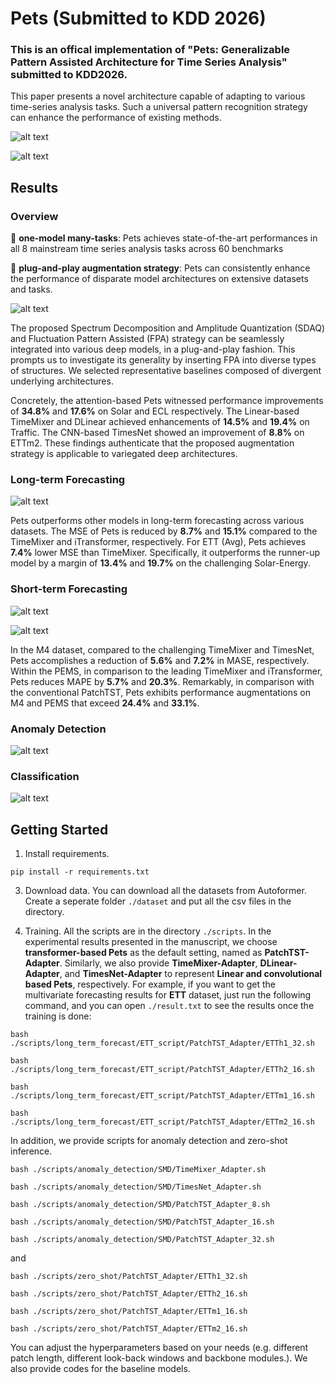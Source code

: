 # Pets (Submitted to KDD 2026)

### This is an offical implementation of "Pets: Generalizable Pattern Assisted Architecture for Time Series Analysis" submitted to KDD2026. 

[//]: # (:triangular_flag_on_post: Our model has been included in [GluonTS]&#40;https://github.com/awslabs/gluonts&#41;. Special thanks to the contributor @[kashif]&#40;https://github.com/kashif&#41;!)

[//]: # (:triangular_flag_on_post: Our model has been included in [NeuralForecast]&#40;https://github.com/Nixtla/neuralforecast&#41;. Special thanks to the contributor @[kdgutier]&#40;https://github.com/kdgutier&#41; and @[cchallu]&#40;https://github.com/cchallu&#41;!)

[//]: # (:triangular_flag_on_post: Our model has been included in [timeseriesAI&#40;tsai&#41;]&#40;https://github.com/timeseriesAI/tsai/blob/main/tutorial_nbs/15_PatchTST_a_new_transformer_for_LTSF.ipynb&#41;. Special thanks to the contributor @[oguiza]&#40;https://github.com/oguiza&#41;!)


This paper presents a novel architecture capable of adapting to various time-series analysis tasks. Such a universal pattern recognition strategy can enhance the performance of existing methods.

![alt text](pic/pic1.png)

![alt text](pic/pic2.png)

## Results

### Overview

:star2: **one-model many-tasks**: Pets achieves state-of-the-art performances in all 8 mainstream time series analysis tasks across 60 benchmarks

:star2: **plug-and-play augmentation strategy**: Pets can consistently enhance the performance of disparate model architectures on extensive datasets and tasks.

![alt text](pic/pic3.png)

The proposed Spectrum Decomposition and Amplitude Quantization (SDAQ) and Fluctuation Pattern Assisted (FPA) strategy can be seamlessly integrated into various deep models, in a plug-and-play fashion. This prompts us to investigate its generality by inserting FPA into diverse types of structures. We selected representative baselines composed of divergent underlying architectures. 

Concretely, the attention-based Pets witnessed performance improvements of **34.8%** and **17.6%** on Solar and ECL respectively. The Linear-based TimeMixer and DLinear achieved enhancements of **14.5%** and **19.4%** on Traffic. The CNN-based TimesNet showed an improvement of **8.8%** on ETTm2. These findings authenticate that the proposed augmentation strategy is applicable to variegated deep architectures.

### Long-term Forecasting

![alt text](pic/table1.png)

Pets outperforms other models in long-term forecasting across various datasets. The MSE of Pets is reduced by **8.7%** and **15.1%** compared to the TimeMixer and iTransformer, respectively. For ETT (Avg), Pets achieves **7.4%** lower MSE than TimeMixer. Specifically, it outperforms the runner-up model by a margin of **13.4%** and **19.7%** on the challenging Solar-Energy.

### Short-term Forecasting

![alt text](pic/table2.png)

![alt text](pic/table3.png)

In the M4 dataset, compared to the challenging TimeMixer and TimesNet, Pets accomplishes a reduction of **5.6%** and **7.2%** in MASE, respectively. Within the PEMS, in comparison to the leading TimeMixer and iTransformer, Pets reduces MAPE by **5.7%** and **20.3%**. Remarkably, in comparison with the conventional PatchTST, Pets exhibits performance augmentations on M4 and PEMS that exceed **24.4%** and **33.1%**.

### Anomaly Detection

![alt text](pic/table4.png)

### Classification

![alt text](pic/table5.png)

## Getting Started

1. Install requirements. 

```
pip install -r requirements.txt
```

3. Download data. You can download all the datasets from Autoformer. Create a seperate folder ```./dataset``` and put all the csv files in the directory.

4. Training. All the scripts are in the directory ```./scripts```. In the experimental results presented in the manuscript, we choose **transformer-based Pets** as the default setting, named as **PatchTST-Adapter**. Similarly, we also provide **TimeMixer-Adapter**, **DLinear-Adapter**, and **TimesNet-Adapter** to represent **Linear and convolutional based Pets**, respectively. For example, if you want to get the multivariate forecasting results for **ETT** dataset, just run the following command, and you can open ```./result.txt``` to see the results once the training is done:

```
bash ./scripts/long_term_forecast/ETT_script/PatchTST_Adapter/ETTh1_32.sh

bash ./scripts/long_term_forecast/ETT_script/PatchTST_Adapter/ETTh2_16.sh

bash ./scripts/long_term_forecast/ETT_script/PatchTST_Adapter/ETTm1_16.sh

bash ./scripts/long_term_forecast/ETT_script/PatchTST_Adapter/ETTm2_16.sh
```

In addition, we provide scripts for anomaly detection and zero-shot inference.

```
bash ./scripts/anomaly_detection/SMD/TimeMixer_Adapter.sh

bash ./scripts/anomaly_detection/SMD/TimesNet_Adapter.sh

bash ./scripts/anomaly_detection/SMD/PatchTST_Adapter_8.sh

bash ./scripts/anomaly_detection/SMD/PatchTST_Adapter_16.sh

bash ./scripts/anomaly_detection/SMD/PatchTST_Adapter_32.sh
```

and

```
bash ./scripts/zero_shot/PatchTST_Adapter/ETTh1_32.sh

bash ./scripts/zero_shot/PatchTST_Adapter/ETTh2_16.sh

bash ./scripts/zero_shot/PatchTST_Adapter/ETTm1_16.sh

bash ./scripts/zero_shot/PatchTST_Adapter/ETTm2_16.sh
```

You can adjust the hyperparameters based on your needs (e.g. different patch length, different look-back windows and backbone modules.). We also provide codes for the baseline models.

